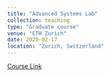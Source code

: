 ```yaml
---
title: "Advanced Systems Lab"
collection: teaching
type: "Graduate course"
venue: "ETH Zurich"
date: 2020-02-17
location: "Zurich, Switzerland"
---
```

[Course Link](https://acl.inf.ethz.ch/teaching/fastcode/2020/)

